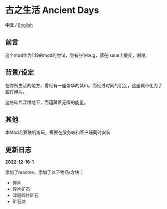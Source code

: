 # 古之生活  Ancient Days

**中文** / [English](https://github.com/Casper233/Anchient_Days/blob/master/readme.md)

## 前言
这个mod作为1.19的mod的尝试，会有些许bug，请在Issue上提交，谢谢。

## 背景/设定

在你所生活的地方，曾经有一座繁华的城市。而经过时间的沉淀，这座城市化为了些许碎片。

这些碎片深埋地下，而蕴藏着无限的能量。

## 其他

本Mod若要联机游玩，需要在服务端和客户端同时安装

## 更新日志

**2022-12-16-1**

添加了readme，添加了以下物品/方块：
- 碎片
- 碎片矿石
- 深层碎片矿石
- 矿石块
